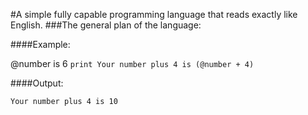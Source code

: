 #A simple fully capable programming language that reads exactly like English.
###The general plan of the language:

####Example:

@number is 6
`print Your number plus 4 is (@number + 4)`

####Output:

`Your number plus 4 is 10`
